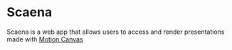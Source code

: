# Scaena

Scaena is a web app that allows users to access and render presentations made with [Motion Canvas](https://motioncanvas.io/)
